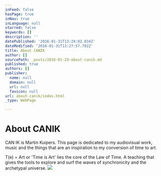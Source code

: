 ```yaml
---
inFeed: false
hasPage: true
inNav: true
inLanguage: null
starred: false
keywords: []
description: ''
datePublished: '2016-01-31T13:28:02.034Z'
dateModified: '2016-01-31T13:27:57.702Z'
title: About CANIK
author: []
sourcePath: _posts/2016-01-29-about-canik.md
published: true
authors: []
publisher:
  name: null
  domain: null
  url: null
  favicon: null
url: about-canik/index.html
_type: WebPage

---
```

# About CANIK

CAN IK is Martin Kuipers. This page is dedicated to my audiovisual work, music and the things that are an inspiration to my conversion of time to art. 

T(e) = Art or 'Time is Art' lies the core of the Law of Time. A teaching that gives the tools to explore and surf the waves of synchronicity and the archetypal universe.
![](https://the-grid-user-content.s3-us-west-2.amazonaws.com/0a02f0cd-8098-439b-8b86-da18dcba2c50.png)